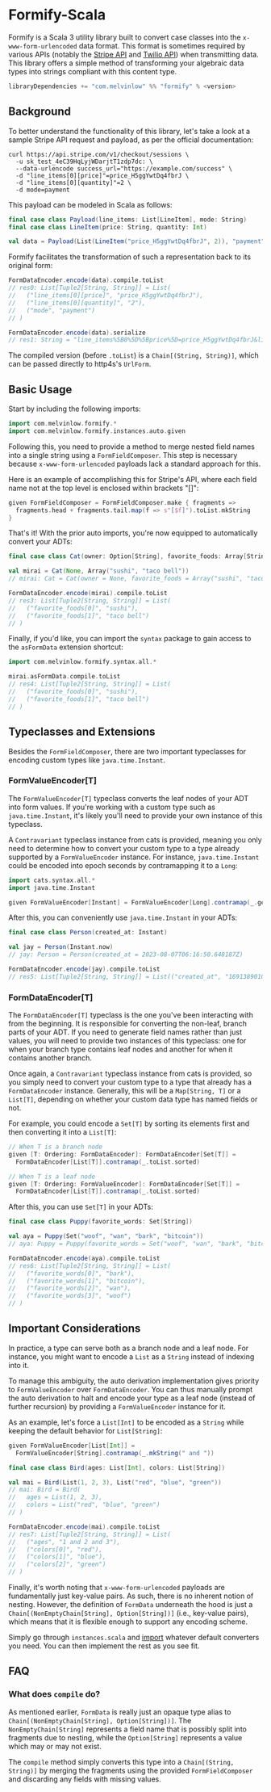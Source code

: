 # Formify-Scala

Formify is a Scala 3 utility library built to convert
case classes into the `x-www-form-urlencoded` data format.
This format is sometimes required by various APIs (notably
the [Stripe API](https://stripe.com/docs/api)
and [Twilio API](https://www.twilio.com/docs/usage/api))
when transmitting data. This library offers a simple
method of transforming your algebraic data types into strings
compliant with this content type.

```scala
libraryDependencies += "com.melvinlow" %% "formify" % <version>
```

## Background

To better understand the functionality of this library, let's take a look at
a sample Stripe API request and payload, as per the official documentation:

```curl
curl https://api.stripe.com/v1/checkout/sessions \
  -u sk_test_4eC39HqLyjWDarjtT1zdp7dc: \
  --data-urlencode success_url="https://example.com/success" \
  -d "line_items[0][price]"=price_H5ggYwtDq4fbrJ \
  -d "line_items[0][quantity]"=2 \
  -d mode=payment
```

This payload can be modeled in Scala as follows:

```scala
final case class Payload(line_items: List[LineItem], mode: String)
final case class LineItem(price: String, quantity: Int)

val data = Payload(List(LineItem("price_H5ggYwtDq4fbrJ", 2)), "payment")
```

Formify facilitates the transformation of such a representation back to its original form:


```scala
FormDataEncoder.encode(data).compile.toList
// res0: List[Tuple2[String, String]] = List(
//   ("line_items[0][price]", "price_H5ggYwtDq4fbrJ"),
//   ("line_items[0][quantity]", "2"),
//   ("mode", "payment")
// )

FormDataEncoder.encode(data).serialize
// res1: String = "line_items%5B0%5D%5Bprice%5D=price_H5ggYwtDq4fbrJ&line_items%5B0%5D%5Bquantity%5D=2&mode=payment"
```

The compiled version (before `.toList`) is a `Chain[(String, String)]`,
which can be passed directly to http4s's `UrlForm`.

## Basic Usage

Start by including the following imports:

```scala
import com.melvinlow.formify.*
import com.melvinlow.formify.instances.auto.given
```

Following this, you need to provide a method to merge
nested field names into a single string
using a `FormFieldComposer`. This step is necessary
because `x-www-form-urlencoded` payloads lack a standard approach for this.

Here is an example of accomplishing this for Stripe's API,
where each field name not at the top level is enclosed within brackets "[]":

```scala
given FormFieldComposer = FormFieldComposer.make { fragments =>
  fragments.head + fragments.tail.map(f => s"[$f]").toList.mkString
}
```

That's it! With the prior auto imports, you're now equipped to automatically convert your ADTs:

```scala
final case class Cat(owner: Option[String], favorite_foods: Array[String])

val mirai = Cat(None, Array("sushi", "taco bell"))
// mirai: Cat = Cat(owner = None, favorite_foods = Array("sushi", "taco bell"))

FormDataEncoder.encode(mirai).compile.toList
// res3: List[Tuple2[String, String]] = List(
//   ("favorite_foods[0]", "sushi"),
//   ("favorite_foods[1]", "taco bell")
// )
```

Finally, if you'd like, you can import the `syntax` package to
gain access to the `asFormData` extension shortcut:

```scala
import com.melvinlow.formify.syntax.all.*

mirai.asFormData.compile.toList
// res4: List[Tuple2[String, String]] = List(
//   ("favorite_foods[0]", "sushi"),
//   ("favorite_foods[1]", "taco bell")
// )
```

## Typeclasses and Extensions

Besides the `FormFieldComposer`, there are two important
typeclasses for encoding custom types like `java.time.Instant`.

### FormValueEncoder[T]

The `FormValueEncoder[T]` typeclass converts
the leaf nodes of your ADT into form values. If you're working with
a custom type such as `java.time.Instant`, it's likely you'll
need to provide your own instance of this typeclass.

A `Contravariant` typeclass instance from cats is provided,
meaning you only need to determine how to
convert your custom type to a type already
supported by a `FormValueEncoder` instance. For instance, `java.time.Instant` could be encoded into
epoch seconds by contramapping it to a `Long`:

```scala
import cats.syntax.all.*
import java.time.Instant

given FormValueEncoder[Instant] = FormValueEncoder[Long].contramap(_.getEpochSecond)
```

After this, you can conveniently use `java.time.Instant` in your ADTs:

```scala
final case class Person(created_at: Instant)

val jay = Person(Instant.now)
// jay: Person = Person(created_at = 2023-08-07T06:16:50.648187Z)

FormDataEncoder.encode(jay).compile.toList
// res5: List[Tuple2[String, String]] = List(("created_at", "1691389010"))
```

### FormDataEncoder[T]

The `FormDataEncoder[T]` typeclass is the one you've
been interacting with from the beginning. It is responsible for converting
the non-leaf, branch parts of your ADT. If you need to generate
field names rather than just values, you will need to provide
two instances of this typeclass: one for when your branch type
contains leaf nodes and another for when it contains another branch.

Once again, a `Contravariant` typeclass instance from cats is provided,
so you simply need to convert your custom type to a type that already
has a `FormDataEncoder` instance. Generally, this
will be a `Map[String, T]` or a `List[T]`, depending on whether
your custom data type has named fields or not.

For example, you could encode a `Set[T]` by sorting
its elements first and then converting it into a `List[T]`:

```scala
// When T is a branch node
given [T: Ordering: FormDataEncoder]: FormDataEncoder[Set[T]] =
  FormDataEncoder[List[T]].contramap(_.toList.sorted)

// When T is a leaf node
given [T: Ordering: FormValueEncoder]: FormDataEncoder[Set[T]] =
  FormDataEncoder[List[T]].contramap(_.toList.sorted)
```

After this, you can use `Set[T]` in your ADTs:

```scala
final case class Puppy(favorite_words: Set[String])

val aya = Puppy(Set("woof", "wan", "bark", "bitcoin"))
// aya: Puppy = Puppy(favorite_words = Set("woof", "wan", "bark", "bitcoin"))

FormDataEncoder.encode(aya).compile.toList
// res6: List[Tuple2[String, String]] = List(
//   ("favorite_words[0]", "bark"),
//   ("favorite_words[1]", "bitcoin"),
//   ("favorite_words[2]", "wan"),
//   ("favorite_words[3]", "woof")
// )
```

## Important Considerations

In practice, a type can serve both as a branch node
and a leaf node. For instance, you might
want to encode a `List` as a `String` instead of indexing into it.

To manage this ambiguity, the auto derivation implementation
gives priority to `FormValueEncoder` over `FormDataEncoder`.
You can thus manually prompt the auto derivation to halt and
encode your type as a leaf node (instead of further recursion)
by providing a `FormValueEncoder` instance for it.

As an example, let's force a `List[Int]` to be encoded as a `String`
while keeping the default behavior for `List[String]`:

```scala
given FormValueEncoder[List[Int]] =
  FormValueEncoder[String].contramap(_.mkString(" and "))

final case class Bird(ages: List[Int], colors: List[String])

val mai = Bird(List(1, 2, 3), List("red", "blue", "green"))
// mai: Bird = Bird(
//   ages = List(1, 2, 3),
//   colors = List("red", "blue", "green")
// )

FormDataEncoder.encode(mai).compile.toList
// res7: List[Tuple2[String, String]] = List(
//   ("ages", "1 and 2 and 3"),
//   ("colors[0]", "red"),
//   ("colors[1]", "blue"),
//   ("colors[2]", "green")
// )
```

Finally, it's worth noting that `x-www-form-urlencoded` payloads
are fundamentally just key-value pairs. As such, there
is no inherent notion of nesting. However, the definition
of `FormData` underneath the hood is just
a `Chain[(NonEmptyChain[String], Option[String])]` (i.e., key-value pairs),
which means that it is flexible enough to support any encoding scheme.

Simply go through `instances.scala` and
[import](https://docs.scala-lang.org/scala3/reference/contextual/given-imports.html)
whatever default converters you need. You can then implement
the rest as you see fit.

## FAQ

### What does `compile` do?

As mentioned earlier, `FormData` is really just an opaque type alias to
`Chain[(NonEmptyChain[String], Option[String])]`. The
`NonEmptyChain[String]` represents a field name that is possibly split
into fragments due to nesting, while the `Option[String]` represents a
value which may or may not exist.

The `compile` method simply converts this type into a `Chain[(String, String)]`
by merging the fragments using the provided `FormFieldComposer`
and discarding any fields with missing values.
